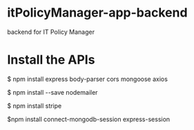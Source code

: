 # itPolicyManager-app-backend
backend for IT Policy Manager

# Install the APIs
$ npm install express body-parser cors mongoose axios

$ npm install --save nodemailer

$ npm install stripe

$npm install connect-mongodb-session express-session
